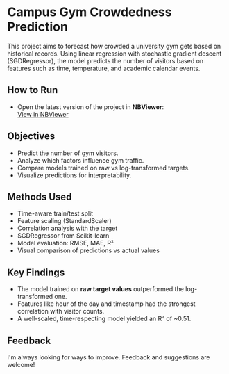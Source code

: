 # Campus Gym Crowdedness Prediction

This project aims to forecast how crowded a university gym gets based on historical records. Using linear regression with stochastic gradient descent (SGDRegressor), the model predicts the number of visitors based on features such as time, temperature, and academic calendar events.

## How to Run  
- Open the latest version of the project in **NBViewer**:  
  [View in NBViewer](https://nbviewer.org/github/dimitar-m/gym-crowdedness-prediction/blob/master/gym-crowdedness-prediction.ipynb)
  
## Objectives

- Predict the number of gym visitors.
- Analyze which factors influence gym traffic.
- Compare models trained on raw vs log-transformed targets.
- Visualize predictions for interpretability.

## Methods Used

- Time-aware train/test split
- Feature scaling (StandardScaler)
- Correlation analysis with the target
- SGDRegressor from Scikit-learn
- Model evaluation: RMSE, MAE, R²
- Visual comparison of predictions vs actual values

## Key Findings

- The model trained on **raw target values** outperformed the log-transformed one.
- Features like hour of the day and timestamp had the strongest correlation with visitor counts.
- A well-scaled, time-respecting model yielded an R² of ~0.51.

## Feedback

I'm always looking for ways to improve. Feedback and suggestions are welcome!
